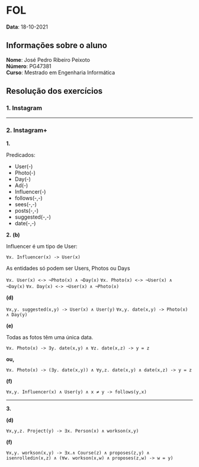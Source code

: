 # FOL

**Data**: 18-10-2021

## Informações sobre o aluno

**Nome**: José Pedro Ribeiro Peixoto<br>
**Número**: PG47381<br>
**Curso**: Mestrado em Engenharia Informática<br>

## Resolução dos exercícios

### 1. Instagram

---
### 2. Instagram+

**1.** 

Predicados:
- User(-)
- Photo(-)
- Day(-) 
- Ad(-)
- Influencer(-)
- follows(-,-)
- sees(-,-)
- posts(-,-)
- suggested(-,-)
- date(-,-)


**2.**
**(b)** 

Influencer é um tipo de User:

`∀x. Influencer(x) -> User(x)`

As entidades só podem ser Users, Photos ou Days 

`∀x. User(x) <-> ¬Photo(x) ∧ ¬Day(x)`
`∀x. Photo(x) <-> ¬User(x) ∧ ¬Day(x)`
`∀x. Day(x) <-> ¬User(x) ∧ ¬Photo(x)`

**(d)**

`∀x,y. suggested(x,y) -> User(x) ∧ User(y)`
`∀x,y. date(x,y) -> Photo(x) ∧ Day(y)`

**(e)**

Todas as fotos têm uma única data.

`∀x. Photo(x) -> ∃y. date(x,y) ∧ ∀z. date(x,z) -> y = z`

**ou,**

`∀x. Photo(x) -> (∃y. date(x,y)) ∧ ∀y,z. date(x,y) ∧ date(x,z) -> y = z`

**(f)**

`∀x,y. Influencer(x) ∧ User(y) ∧ x ≠ y -> follows(y,x)`


---

**3.**

**(d)**

`∀x,y,z. Project(y) -> ∃x. Person(x) ∧ workson(x,y)`

**(f)**

`∀x,y. workson(x,y) -> ∃x.∧ Course(z) ∧ proposes(z,y) ∧ isenrolledin(x,z) ∧ (∀w. workson(x,w) ∧ proposes(z,w) -> w = y)`


